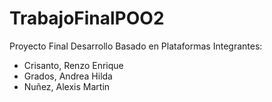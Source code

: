 # TrabajoFinalPOO2
Proyecto Final Desarrollo Basado en Plataformas
Integrantes: 
* Crisanto, Renzo Enrique
* Grados, Andrea Hilda
* Nuñez, Alexis Martin
